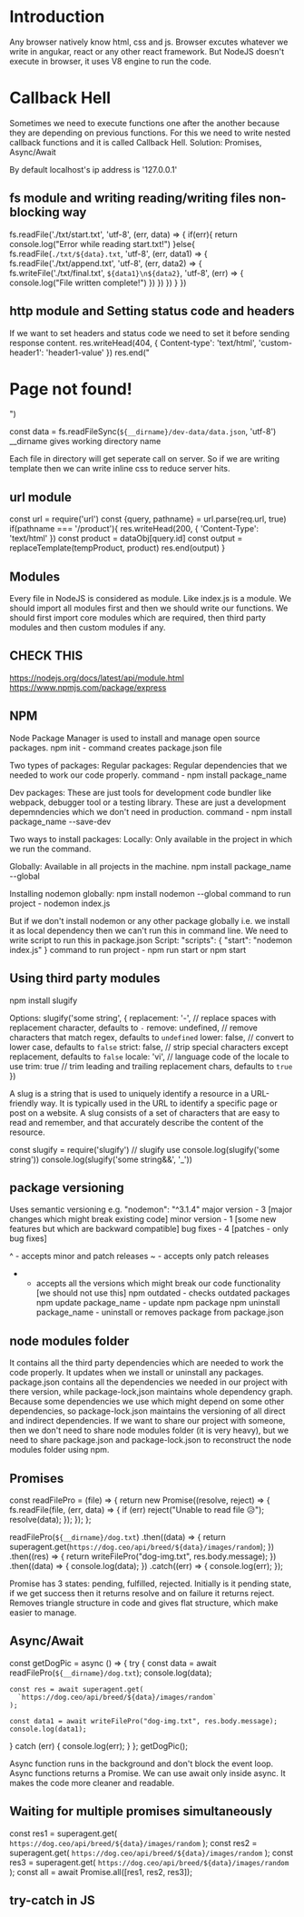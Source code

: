 # Introduction

Any browser natively know html, css and js. Browser excutes whatever we write in angukar, react or any other react framework.
But NodeJS doesn't execute in browser, it uses V8 engine to run the code.

# Callback Hell

Sometimes we need to execute functions one after the another because they are depending on previous functions. For this we need to write nested callback functions and it is called Callback Hell.
Solution: Promises, Async/Await

By default localhost's ip address is '127.0.0.1'

## fs module and writing reading/writing files non-blocking way

fs.readFile('./txt/start.txt', 'utf-8', (err, data) => {
if(err){
return console.log("Error while reading start.txt!")
}else{
fs.readFile(`./txt/${data}.txt`, 'utf-8', (err, data1) => {
fs.readFile('./txt/append.txt', 'utf-8', (err, data2) => {
fs.writeFile('./txt/final.txt', `${data1}\n${data2}`, 'utf-8', (err) => {
console.log("File written complete!")
})
})
})
}
})

## http module and Setting status code and headers

If we want to set headers and status code we need to set it before sending response content.
res.writeHead(404, {
Content-type': 'text/html',
'custom-header1': 'header1-value'
})
res.end("<h1>Page not found!</h1>")

const data = fs.readFileSync(`${__dirname}/dev-data/data.json`, 'utf-8')
\_\_dirname gives working directory name

Each file in directory will get seperate call on server. So if we are writing template then we can write inline css to reduce server hits.

## url module

const url = require('url')
const {query, pathname} = url.parse(req.url, true)
if(pathname === '/product'){
res.writeHead(200, {
'Content-Type': 'text/html'
})
const product = dataObj[query.id]
const output = replaceTemplate(tempProduct, product)
res.end(output)
}

## Modules

Every file in NodeJS is considered as module. Like index.js is a module.
We should import all modules first and then we should write our functions.
We should first import core modules which are required, then third party modules and then custom modules if any.

## CHECK THIS

https://nodejs.org/docs/latest/api/module.html
https://www.npmjs.com/package/express

## NPM

Node Package Manager is used to install and manage open source packages.
npm init - command creates package.json file

Two types of packages:
Regular packages:
Regular dependencies that we needed to work our code properly.
command - npm install package_name

Dev packages:
These are just tools for development code bundler like webpack, debugger tool or a testing library. These are just a development depemndencies which we don't need in production.
command - npm install package_name --save-dev

Two ways to install packages:
Locally:
Only available in the project in which we run the command.

Globally:
Available in all projects in the machine.
npm install package_name --global

Installing nodemon globally:
npm install nodemon --global
command to run project - nodemon index.js

But if we don't install nodemon or any other package globally i.e. we install it as local dependency then we can't run this in command line.
We need to write script to run this in package.json
Script:
"scripts": {
"start": "nodemon index.js"
}
command to run project - npm run start or npm start

## Using third party modules

npm install slugify

Options:
slugify('some string', {
replacement: '-', // replace spaces with replacement character, defaults to `-`
remove: undefined, // remove characters that match regex, defaults to `undefined`
lower: false, // convert to lower case, defaults to `false`
strict: false, // strip special characters except replacement, defaults to `false`
locale: 'vi', // language code of the locale to use
trim: true // trim leading and trailing replacement chars, defaults to `true`
})

A slug is a string that is used to uniquely identify a resource in a URL-friendly way. It is typically used in the URL to identify a specific page or post on a website. A slug consists of a set of characters that are easy to read and remember, and that accurately describe the content of the resource.

const slugify = require('slugify')
// slugify use
console.log(slugify('some string'))
console.log(slugify('some string&&', '\_'))

## package versioning

Uses semantic versioning
e.g. "nodemon": "^3.1.4"
major version - 3 [major changes which might break existing code]
minor version - 1 [some new features but which are backward compatible]
bug fixes - 4 [patches - only bug fixes]

^ - accepts minor and patch releases
~ - accepts only patch releases

- - accepts all the versions which might break our code functionality [we should not use this]
    npm outdated - checks outdated packages
    npm update package_name - update npm package
    npm uninstall package_name - uninstall or removes package from package.json

## node modules folder

It contains all the third party dependencies which are needed to work the code properly. It updates when we install or uninstall any packages.
package.json contains all the dependencies we needed in our project with there version, while package-lock,json maintains whole dependency graph. Because some dependencies we use which might depend on some other dependencies, so package-lock.json maintains the versioning of all direct and indirect dependencies.
If we want to share our project with someone, then we don't need to share node modules folder (it is very heavy), but we need to share package.json and package-lock.json to reconstruct the node modules folder using npm.

## Promises

const readFilePro = (file) => {
return new Promise((resolve, reject) => {
fs.readFile(file, (err, data) => {
if (err) reject("Unable to read file 😥");
resolve(data);
});
});
};

readFilePro(`${__dirname}/dog.txt`)
.then((data) => {
return superagent.get(`https://dog.ceo/api/breed/${data}/images/random`);
})
.then((res) => {
return writeFilePro("dog-img.txt", res.body.message);
})
.then((data) => {
console.log(data);
})
.catch((err) => {
console.log(err);
});

Promise has 3 states: pending, fulfilled, rejected.
Initially is it pending state, if we get success then it returns resolve and on failure it returns reject.
Removes triangle structure in code and gives flat structure, which make easier to manage.

## Async/Await

const getDogPic = async () => {
try {
const data = await readFilePro(`${__dirname}/dog.txt`);
console.log(data);

    const res = await superagent.get(
      `https://dog.ceo/api/breed/${data}/images/random`
    );

    const data1 = await writeFilePro("dog-img.txt", res.body.message);
    console.log(data1);

} catch (err) {
console.log(err);
}
};
getDogPic();

Async function runs in the background and don't block the event loop.
Async functions returns a Promise.
We can use await only inside async.
It makes the code more cleaner and readable.

## Waiting for multiple promises simultaneously

const res1 = superagent.get(
`https://dog.ceo/api/breed/${data}/images/random`
);
const res2 = superagent.get(
`https://dog.ceo/api/breed/${data}/images/random`
);
const res3 = superagent.get(
`https://dog.ceo/api/breed/${data}/images/random`
);
const all = await Promise.all([res1, res2, res3]);

## try-catch in JS
